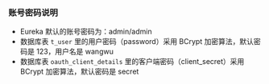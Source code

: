 ### 账号密码说明

- Eureka 默认的账号密码为：admin/admin
- 数据库表 `t_user` 里的用户密码（password）采用 BCrypt 加密算法，默认密码是 123，用户名是 wangwu
- 数据库表 `oauth_client_details` 里的客户端密码（client_secret）采用 BCrypt 加密算法，默认密码是 secret